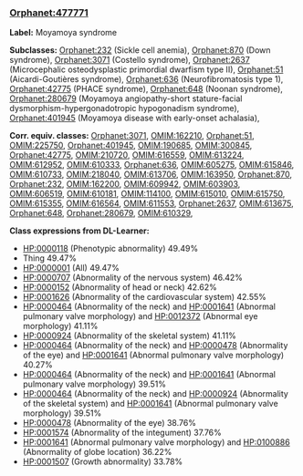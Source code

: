 
### [Orphanet:477771](http://www.orpha.net/ORDO/Orphanet_477771)
**Label:** Moyamoya syndrome

**Subclasses:** [Orphanet:232](http://www.orpha.net/ORDO/Orphanet_232) (Sickle cell anemia), [Orphanet:870](http://www.orpha.net/ORDO/Orphanet_870) (Down syndrome), [Orphanet:3071](http://www.orpha.net/ORDO/Orphanet_3071) (Costello syndrome), [Orphanet:2637](http://www.orpha.net/ORDO/Orphanet_2637) (Microcephalic osteodysplastic primordial dwarfism type II), [Orphanet:51](http://www.orpha.net/ORDO/Orphanet_51) (Aicardi-Goutières syndrome), [Orphanet:636](http://www.orpha.net/ORDO/Orphanet_636) (Neurofibromatosis type 1), [Orphanet:42775](http://www.orpha.net/ORDO/Orphanet_42775) (PHACE syndrome), [Orphanet:648](http://www.orpha.net/ORDO/Orphanet_648) (Noonan syndrome), [Orphanet:280679](http://www.orpha.net/ORDO/Orphanet_280679) (Moyamoya angiopathy-short stature-facial dysmorphism-hypergonadotropic hypogonadism syndrome), [Orphanet:401945](http://www.orpha.net/ORDO/Orphanet_401945) (Moyamoya disease with early-onset achalasia), 

**Corr. equiv. classes:** [Orphanet:3071](http://www.orpha.net/ORDO/Orphanet_3071), [OMIM:162210](http://purl.obolibrary.org/obo/OMIM_162210), [Orphanet:51](http://www.orpha.net/ORDO/Orphanet_51), [OMIM:225750](http://purl.obolibrary.org/obo/OMIM_225750), [Orphanet:401945](http://www.orpha.net/ORDO/Orphanet_401945), [OMIM:190685](http://purl.obolibrary.org/obo/OMIM_190685), [OMIM:300845](http://purl.obolibrary.org/obo/OMIM_300845), [Orphanet:42775](http://www.orpha.net/ORDO/Orphanet_42775), [OMIM:210720](http://purl.obolibrary.org/obo/OMIM_210720), [OMIM:616559](http://purl.obolibrary.org/obo/OMIM_616559), [OMIM:613224](http://purl.obolibrary.org/obo/OMIM_613224), [OMIM:612952](http://purl.obolibrary.org/obo/OMIM_612952), [OMIM:610333](http://purl.obolibrary.org/obo/OMIM_610333), [Orphanet:636](http://www.orpha.net/ORDO/Orphanet_636), [OMIM:605275](http://purl.obolibrary.org/obo/OMIM_605275), [OMIM:615846](http://purl.obolibrary.org/obo/OMIM_615846), [OMIM:610733](http://purl.obolibrary.org/obo/OMIM_610733), [OMIM:218040](http://purl.obolibrary.org/obo/OMIM_218040), [OMIM:613706](http://purl.obolibrary.org/obo/OMIM_613706), [OMIM:163950](http://purl.obolibrary.org/obo/OMIM_163950), [Orphanet:870](http://www.orpha.net/ORDO/Orphanet_870), [Orphanet:232](http://www.orpha.net/ORDO/Orphanet_232), [OMIM:162200](http://purl.obolibrary.org/obo/OMIM_162200), [OMIM:609942](http://purl.obolibrary.org/obo/OMIM_609942), [OMIM:603903](http://purl.obolibrary.org/obo/OMIM_603903), [OMIM:606519](http://purl.obolibrary.org/obo/OMIM_606519), [OMIM:610181](http://purl.obolibrary.org/obo/OMIM_610181), [OMIM:114100](http://purl.obolibrary.org/obo/OMIM_114100), [OMIM:615010](http://purl.obolibrary.org/obo/OMIM_615010), [OMIM:615750](http://purl.obolibrary.org/obo/OMIM_615750), [OMIM:615355](http://purl.obolibrary.org/obo/OMIM_615355), [OMIM:616564](http://purl.obolibrary.org/obo/OMIM_616564), [OMIM:611553](http://purl.obolibrary.org/obo/OMIM_611553), [Orphanet:2637](http://www.orpha.net/ORDO/Orphanet_2637), [OMIM:613675](http://purl.obolibrary.org/obo/OMIM_613675), [Orphanet:648](http://www.orpha.net/ORDO/Orphanet_648), [Orphanet:280679](http://www.orpha.net/ORDO/Orphanet_280679), [OMIM:610329](http://purl.obolibrary.org/obo/OMIM_610329), 

**Class expressions from DL-Learner:**

- [HP:0000118](http://purl.obolibrary.org/obo/HP_0000118) (Phenotypic abnormality) 49.49%
- Thing 49.47%
- [HP:0000001](http://purl.obolibrary.org/obo/HP_0000001) (All) 49.47%
- [HP:0000707](http://purl.obolibrary.org/obo/HP_0000707) (Abnormality of the nervous system) 46.42%
- [HP:0000152](http://purl.obolibrary.org/obo/HP_0000152) (Abnormality of head or neck) 42.62%
- [HP:0001626](http://purl.obolibrary.org/obo/HP_0001626) (Abnormality of the cardiovascular system) 42.55%
- [HP:0000464](http://purl.obolibrary.org/obo/HP_0000464) (Abnormality of the neck) and [HP:0001641](http://purl.obolibrary.org/obo/HP_0001641) (Abnormal pulmonary valve morphology) and [HP:0012372](http://purl.obolibrary.org/obo/HP_0012372) (Abnormal eye morphology) 41.11%
- [HP:0000924](http://purl.obolibrary.org/obo/HP_0000924) (Abnormality of the skeletal system) 41.11%
- [HP:0000464](http://purl.obolibrary.org/obo/HP_0000464) (Abnormality of the neck) and [HP:0000478](http://purl.obolibrary.org/obo/HP_0000478) (Abnormality of the eye) and [HP:0001641](http://purl.obolibrary.org/obo/HP_0001641) (Abnormal pulmonary valve morphology) 40.27%
- [HP:0000464](http://purl.obolibrary.org/obo/HP_0000464) (Abnormality of the neck) and [HP:0001641](http://purl.obolibrary.org/obo/HP_0001641) (Abnormal pulmonary valve morphology) 39.51%
- [HP:0000464](http://purl.obolibrary.org/obo/HP_0000464) (Abnormality of the neck) and [HP:0000924](http://purl.obolibrary.org/obo/HP_0000924) (Abnormality of the skeletal system) and [HP:0001641](http://purl.obolibrary.org/obo/HP_0001641) (Abnormal pulmonary valve morphology) 39.51%
- [HP:0000478](http://purl.obolibrary.org/obo/HP_0000478) (Abnormality of the eye) 38.76%
- [HP:0001574](http://purl.obolibrary.org/obo/HP_0001574) (Abnormality of the integument) 37.76%
- [HP:0001641](http://purl.obolibrary.org/obo/HP_0001641) (Abnormal pulmonary valve morphology) and [HP:0100886](http://purl.obolibrary.org/obo/HP_0100886) (Abnormality of globe location) 36.22%
- [HP:0001507](http://purl.obolibrary.org/obo/HP_0001507) (Growth abnormality) 33.78%



